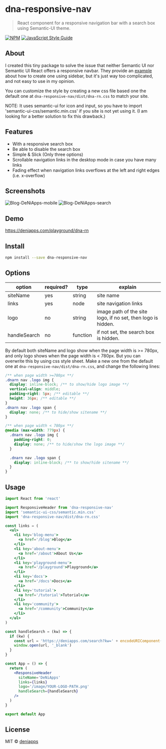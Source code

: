 # dna-responsive-nav

> React component for a responsive navigation bar with a search box using Semantic-UI theme.

[![NPM](https://img.shields.io/npm/v/dna-responsive-nav.svg)](https://www.npmjs.com/package/dna-responsive-nav) [![JavaScript Style Guide](https://img.shields.io/badge/code_style-standard-brightgreen.svg)](https://standardjs.com)

## About

I created this tiny package to solve the issue that neither Semantic UI nor Semantic UI React offers a responsive navbar. They provide an [example](https://github.com/Semantic-Org/Semantic-UI-React/blob/master/docs/src/layouts/HomepageLayout.js) about how to create one using sidebar, but it's just way too complicated, and not easy to use in my opinion.

You can customize the style by creating a new css file based one the default one at `dna-responsive-nav/dist/dna-rn.css` to match your site.

NOTE: It uses semantic-ui for icon and input, so you have to import 'semantic-ui-css/semantic.min.css' if you site is not yet using it. (I am looking for a better solution to fix this drawback.)

## Features

- With a responsive search box
- Be able to disable the search box
- Simple & Slick (Only three options)
- Scrollable navigation links in the desktop mode in case you have many links
- Fading effect when navigation links overflows at the left and right edges (i.e. x-overflow)

## Screenshots

![Blog-DeNiApps-mobile](https://user-images.githubusercontent.com/66892370/91248617-057a6380-e723-11ea-9b22-13840f2e52f6.png)
![Blog-DeNiApps-search](https://user-images.githubusercontent.com/66892370/91248659-1fb44180-e723-11ea-958e-f75e1b084dc1.png)

## Demo

https://deniapps.com/playground/dna-rn

## Install

```bash
npm install --save dna-responsive-nav
```

## Options

| option       | required? | type     | explain                                                      |
| ------------ | --------- | -------- | ------------------------------------------------------------ |
| siteName     | yes       | string   | site name                                                    |
| links        | yes       | node     | site navigation links                                        |
| logo         | no        | string   | image path of the site logo, if no set, then logo is hidden. |
| handleSearch | no        | function | if not set, the search box is hidden.                        |

By default both siteName and logo show when the page width is >= 780px, and only logo shows when the page width is < 780px.
But you can overwrite this by using css style sheet. Make a new one from the default one at `dna-responsive-nav/dist/dna-rn.css`,
and change the following lines:

```css
/** when page width >=780px **/
.dnarn nav .logo img {
  display: inline-block; /** to show/hide logo image **/
  vertical-align: middle;
  padding-right: 5px; /** editable **/
  height: 36px; /** editable **/
}
.dnarn nav .logo span {
  display: none; /** to hide/show sitename **/
}

/** when page width < 780px **/
@media (max-width: 779px) {
  .dnarn nav .logo img {
    padding-right: 0;
    display: none; /** to hide/show the logo image **/
  }

  .dnarn nav .logo span {
    display: inline-block; /** to show/hide sitename **/
  }
}
```

## Usage

```jsx
import React from 'react'

import ResponsiveHeader from 'dna-responsive-nav'
import 'semantic-ui-css/semantic.min.css'
import 'dna-responsive-nav/dist/dna-rn.css'

const links = (
  <ul>
    <li key='blog-menu'>
      <a href='/blog'>Blog</a>
    </li>
    <li key='about-menu'>
      <a href='/about'>About Us</a>
    </li>
    <li key='playground-menu'>
      <a href='/playground'>Playground</a>
    </li>
    <li key='docs'>
      <a href='/docs'>Docs</a>
    </li>
    <li key='tutorial'>
      <a href='/tutorial'>Tutorial</a>
    </li>
    <li key='community'>
      <a href='/community'>Community</a>
    </li>
  </ul>
)

const handleSearch = (kw) => {
  if (kw) {
    const url = 'https://deniapps.com/search?kw=' + encodeURIComponent(kw)
    window.open(url, '_blank')
  }
}

const App = () => {
  return (
    <ResponsiveHeader
      siteName='DeNiApps'
      links={links}
      logo='/image/YOUR-LOGO-PATH.png'
      handleSearch={handleSearch}
    />
  )
}

export default App
```

## License

MIT © [deniapps](https://github.com/deniapps)
